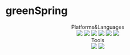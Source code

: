 # greenSpring
<div align="center">
	<div>Platforms&Languages</div>
	<img src="https://img.shields.io/badge/Java-007396?style=flat&logo=Java&logoColor=white" />
	<img src="https://img.shields.io/badge/HTML5-E34F26?style=flat&logo=HTML5&logoColor=white" />
	<img src="https://img.shields.io/badge/CSS3-1572B6?style=flat&logo=CSS3&logoColor=white" />
	<img src="https://img.shields.io/badge/JavaScript-yellow?style=flat&logo=JavaScript&logoColor=white"/>
	<img src="https://img.shields.io/badge/Apache Tomcat-orange?style=flat&logo=Apache Tomcat&logoColor=white"/>
	<img src="https://img.shields.io/badge/MySQL-blue?style=flat&logo=MySQL&logoColor=white"/>
</div>
<div align="center">
	<div>Tools</div>
	<img src="https://img.shields.io/badge/Intellij-007396?style=flat&logo=IntelliJ IDEA&logoColor=white" />			
	<img src="https://img.shields.io/badge/Spring-orange?style=flat&logo=Spring&logoColor=white"/>
</div>
